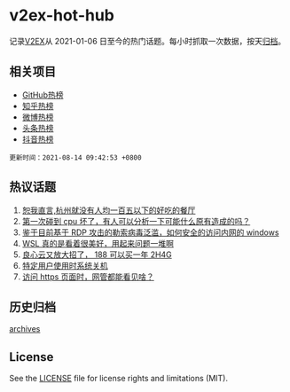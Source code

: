 # v2ex-hot-hub

 记录[V2EX](https://www.v2ex.com/)从 2021-01-06 日至今的热门话题。每小时抓取一次数据，按天[归档](archives)。
 
 ## 相关项目

- [GitHub热榜](https://github.com/snaildev/github-hot-hub)
- [知乎热榜](https://github.com/snaildev/zhihu-hot-hub)
- [微博热榜](https://github.com/snaildev/weibo-hot-hub)
- [头条热榜](https://github.com/snaildev/toutiao-hot-hub)
- [抖音热榜](https://github.com/snaildev/douyin-hot-hub)


 `更新时间：2021-08-14 09:42:53 +0800`

## 热议话题

1. [恕我直言,杭州就没有人均一百五以下的好吃的餐厅](https://www.v2ex.com/t/795526)
1. [第一次碰到 cpu 坏了，有人可以分析一下可能什么原有造成的吗？](https://www.v2ex.com/t/795551)
1. [鉴于目前基于 RDP 攻击的勒索病毒泛滥，如何安全的访问内网的 windows](https://www.v2ex.com/t/795492)
1. [WSL 真的是看着很美好，用起来问题一堆啊](https://www.v2ex.com/t/795588)
1. [良心云又放大招了， 188 可以买一年 2H4G](https://www.v2ex.com/t/795527)
1. [特定用户使用时系统关机](https://www.v2ex.com/t/795532)
1. [访问 https 页面时，网管都能看见啥？](https://www.v2ex.com/t/795544)

## 历史归档

[archives](archives)

## License

See the [LICENSE](LICENSE) file for license rights and limitations (MIT).

